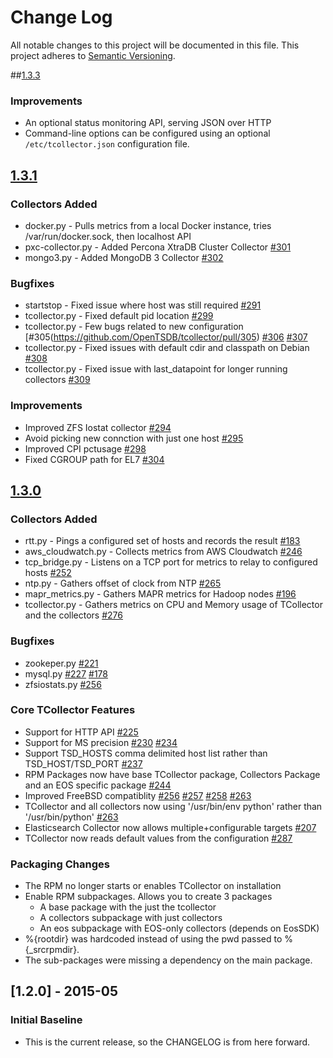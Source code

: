 # Change Log
All notable changes to this project will be documented in this file.
This project adheres to [Semantic Versioning](http://semver.org/).

##[1.3.3](https://github.com/OpenTSDB/tcollector/issues?q=is%3Aopen+is%3Aissue+milestone%3A1.3.3)

### Improvements
- An optional status monitoring API, serving JSON over HTTP
- Command-line options can be configured using an optional `/etc/tcollector.json` configuration file.

## [1.3.1](https://github.com/OpenTSDB/tcollector/issues?utf8=%E2%9C%93&q=milestone%3A1.3.1+)
### Collectors Added
- docker.py - Pulls metrics from a local Docker instance, tries /var/run/docker.sock, then localhost API
- pxc-collector.py - Added Percona XtraDB Cluster Collector [#301](https://github.com/OpenTSDB/tcollector/pull/301)
- mongo3.py - Added MongoDB 3 Collector [#302](https://github.com/OpenTSDB/tcollector/pull/302)

### Bugfixes
- startstop - Fixed issue where host was still required [#291](https://github.com/OpenTSDB/tcollector/pull/291)
- tcollector.py - Fixed default pid location [#299](https://github.com/OpenTSDB/tcollector/pull/299)
- tcollector.py - Few bugs related to new configuration [#305(https://github.com/OpenTSDB/tcollector/pull/305) [#306](https://github.com/OpenTSDB/tcollector/pull/306) [#307](https://github.com/OpenTSDB/tcollector/pull/307)
- tcollector.py - Fixed issues with default cdir and classpath on Debian [#308](https://github.com/OpenTSDB/tcollector/pull/308)
- tcollector.py - Fixed issue with last_datapoint for longer running collectors [#309](https://github.com/OpenTSDB/tcollector/pull/309)

### Improvements
- Improved ZFS Iostat collector [#294](https://github.com/OpenTSDB/tcollector/pull/294)
- Avoid picking new connction with just one host [#295](https://github.com/OpenTSDB/tcollector/pull/295)
- Improved CPI pctusage [#298](https://github.com/OpenTSDB/tcollector/pull/298)
- Fixed CGROUP path for EL7 [#304](https://github.com/OpenTSDB/tcollector/pull/304)


## [1.3.0](https://github.com/OpenTSDB/tcollector/issues?utf8=%E2%9C%93&q=milestone%3A1.3.0)
### Collectors Added
- rtt.py - Pings a configured set of hosts and records the result [#183](https://github.com/OpenTSDB/tcollector/pull/183)
- aws_cloudwatch.py - Collects metrics from AWS Cloudwatch [#246](https://github.com/OpenTSDB/tcollector/pull/246)
- tcp_bridge.py - Listens on a TCP port for metrics to relay to configured hosts [#252](https://github.com/OpenTSDB/tcollector/pull/252)
- ntp.py - Gathers offset of clock from NTP [#265](https://github.com/OpenTSDB/tcollector/pull/265)
- mapr_metrics.py - Gathers MAPR metrics for Hadoop nodes [#196](https://github.com/OpenTSDB/tcollector/pull/196)
- tcollector.py - Gathers metrics on CPU and Memory usage of TCollector and the collectors [#276](https://github.com/OpenTSDB/tcollector/pull/276)

### Bugfixes
- zookeper.py [#221](https://github.com/OpenTSDB/tcollector/pull/221)
- mysql.py [#227](https://github.com/OpenTSDB/tcollector/pull/227) [#178](https://github.com/OpenTSDB/tcollector/pull/178)
- zfsiostats.py [#256](https://github.com/OpenTSDB/tcollector/pull/256)

### Core TCollector Features
- Support for HTTP API [#225](https://github.com/OpenTSDB/tcollector/issues/225)
- Support for MS precision [#230](https://github.com/OpenTSDB/tcollector/issues/230) [#234](https://github.com/OpenTSDB/tcollector/pull/234)
- Support TSD_HOSTS comma delimited host list rather than TSD_HOST/TSD_PORT [#237](https://github.com/OpenTSDB/tcollector/pull/237)
- RPM Packages now have base TCollector package, Collectors Package and an EOS specific package [#244](https://github.com/OpenTSDB/tcollector/pull/244)
- Improved FreeBSD compatiblity [#256](https://github.com/OpenTSDB/tcollector/pull/256) [#257](https://github.com/OpenTSDB/tcollector/pull/257) [#258](https://github.com/OpenTSDB/tcollector/pull/258) [#263](https://github.com/OpenTSDB/tcollector/pull/263)
- TCollector and all collectors now using '/usr/bin/env python' rather than '/usr/bin/python' [#263](https://github.com/OpenTSDB/tcollector/pull/263)
- Elasticsearch Collector now allows multiple+configurable targets [#207](https://github.com/OpenTSDB/tcollector/pull/207)
- TCollector now reads default values from the configuration [#287](https://github.com/OpenTSDB/tcollector/pull/287)

### Packaging Changes
- The RPM no longer starts or enables TCollector on installation
- Enable RPM subpackages. Allows you to create 3 packages
  - A base package with the just the tcollector
  - A collectors subpackage with just collectors
  - An eos subpackage with EOS-only collectors (depends on EosSDK)
- %{rootdir} was hardcoded instead of using the pwd passed to %{_srcrpmdir}.
- The sub-packages were missing a dependency on the main package.

## [1.2.0] - 2015-05
### Initial Baseline
- This is the current release, so the CHANGELOG is from here forward.
